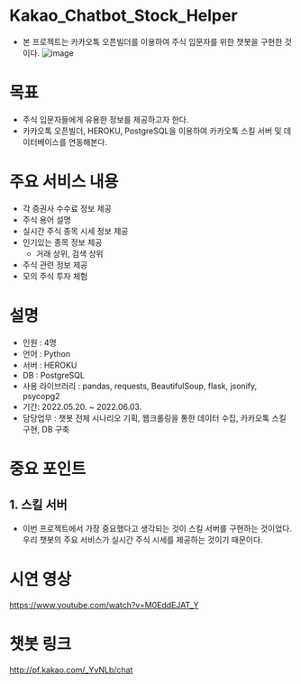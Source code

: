 # Kakao_Chatbot_Stock_Helper
- 본 프로젝트는 카카오톡 오픈빌더를 이용하여 주식 입문자를 위한 챗봇을 구현한 것이다.
![image](https://user-images.githubusercontent.com/101307758/171578468-013ce4e2-e419-4390-8b80-fbb44dd72fc3.png)

# 목표
- 주식 입문자들에게 유용한 정보를 제공하고자 한다.
- 카카오톡 오픈빌더, HEROKU, PostgreSQL을 이용하여 카카오톡 스킬 서버 및 데이터베이스를 연동해본다. 

# 주요 서비스 내용
- 각 증권사 수수료 정보 제공
- 주식 용어 설명
- 실시간 주식 종목 시세 정보 제공
- 인기있는 종목 정보 제공
  - 거래 상위, 검색 상위
- 주식 관련 정보 제공
- 모의 주식 투자 체험
 
# 설명
- 인원 : 4명
- 언어 : Python
- 서버 : HEROKU
- DB : PostgreSQL
- 사용 라이브러리 : pandas, requests, BeautifulSoup, flask, jsonify, psycopg2
- 기간: 2022.05.20. ~ 2022.06.03.
- 담당업무 : 챗봇 전체 시나리오 기획, 웹크롤링을 통한 데이터 수집, 카카오톡 스킬 구현, DB 구축

# 중요 포인트
## 1. 스킬 서버

- 이번 프로젝트에서 가장 중요했다고 생각되는 것이 스킬 서버를 구현하는 것이었다. 우리 챗봇의 주요 서비스가 실시간 주식 시세를 제공하는 것이기 때문이다.

# 시연 영상
https://www.youtube.com/watch?v=M0EddEJAT_Y

# 챗봇 링크
http://pf.kakao.com/_YvNLb/chat
